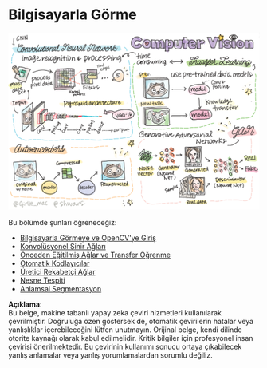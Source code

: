 # Bilgisayarla Görme

![Bilgisayarla Görme içeriğinin bir doodle ile özeti](../../../../translated_images/ai-computervision.6506ebebac3fbf76cdb78989d7d3dfea87e88285c0feaade53aa7804a22b248f.tr.png)

Bu bölümde şunları öğreneceğiz:

* [Bilgisayarla Görmeye ve OpenCV'ye Giriş](06-IntroCV/README.md)
* [Konvolüsyonel Sinir Ağları](07-ConvNets/README.md)
* [Önceden Eğitilmiş Ağlar ve Transfer Öğrenme](08-TransferLearning/README.md) 
* [Otomatik Kodlayıcılar](09-Autoencoders/README.md)
* [Üretici Rekabetçi Ağlar](10-GANs/README.md)
* [Nesne Tespiti](11-ObjectDetection/README.md)
* [Anlamsal Segmentasyon](12-Segmentation/README.md)

**Açıklama**:  
Bu belge, makine tabanlı yapay zeka çeviri hizmetleri kullanılarak çevrilmiştir. Doğruluğa özen göstersek de, otomatik çevirilerin hatalar veya yanlışlıklar içerebileceğini lütfen unutmayın. Orijinal belge, kendi dilinde otorite kaynağı olarak kabul edilmelidir. Kritik bilgiler için profesyonel insan çevirisi önerilmektedir. Bu çevirinin kullanımı sonucu ortaya çıkabilecek yanlış anlamalar veya yanlış yorumlamalardan sorumlu değiliz.